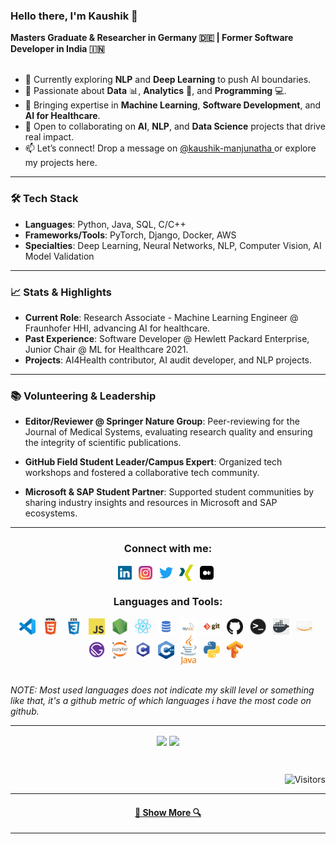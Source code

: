 <!---  version 01
<h3 align="center">Hello there, I'm Kaushik 👋</h3>
<p align="center">
  <br>Masters graduate in Germany :de:
  <br>Former Software Developer in India :india:
  <br><br>
  - 🌱 I’m currently learning: NLP, Deep Learning<br>
- 👀 I’m interested in Data :floppy_disk:, Numbers :1234: and Coding :computer:<br>
- 💞️ I’m looking to collaborate on AI, NLP and Data Science projects<br>
- 📫 How to reach me : Send a DM to <a href="https://www.linkedin.com/in/kaushik-manjunatha/">@kaushik-manjunatha </a>
</p>
--->

<h3>Hello there, I'm Kaushik 👋</h3>
<p>
  <strong>Masters Graduate & Researcher in Germany 🇩🇪 | Former Software Developer in India 🇮🇳 </strong><br><br> 
  
- 🌱 Currently exploring **NLP** and **Deep Learning** to push AI boundaries.<br>
- 👀 Passionate about **Data** 📊, **Analytics** 🔢, and **Programming** 💻.<br>
- 💼 Bringing expertise in **Machine Learning**, **Software Development**, and **AI for Healthcare**.<br>
- 🤝 Open to collaborating on **AI**, **NLP**, and **Data Science** projects that drive real impact.<br>
- 📫 Let’s connect! Drop a message on <a href="https://www.linkedin.com/in/kaushik-manjunatha/"> @kaushik-manjunatha </a> or explore my projects here.<br>
</p>

---

### 🛠️ Tech Stack
- **Languages**: Python, Java, SQL, C/C++
- **Frameworks/Tools**: PyTorch, Django, Docker, AWS
- **Specialties**: Deep Learning, Neural Networks, NLP, Computer Vision, AI Model Validation
  
---

### 📈 Stats & Highlights
- **Current Role**: Research Associate - Machine Learning Engineer @ Fraunhofer HHI, advancing AI for healthcare.
- **Past Experience**: Software Developer @ Hewlett Packard Enterprise, Junior Chair @ ML for Healthcare 2021.
- **Projects**: AI4Health contributor, AI audit developer, and NLP projects.

---
### 📚 Volunteering & Leadership
- **Editor/Reviewer @ Springer Nature Group**:
Peer-reviewing for the Journal of Medical Systems, evaluating research quality and ensuring the integrity of scientific publications.

- **GitHub Field Student Leader/Campus Expert**:
Organized tech workshops and fostered a collaborative tech community.

- **Microsoft & SAP Student Partner**:
Supported student communities by sharing industry insights and resources in Microsoft and SAP ecosystems.


---
<!--- 
  if you have forked this to use on your profile, 
  Change the `github-readme-stats.kaushikmupadhya.vercel.app` to `github-readme-stats.vercel.app` 
--->
<!-- Change the `github-readme-stats.kaushikmupadhya.vercel.app` to `github-readme-stats.vercel.app`  -->
<h3 align="center">Connect with me:</h3>
<p align="center">
  <a href="https://www.linkedin.com/in/kaushik-manjunatha/"><img align="center" alt="kaushik-manjuantha | LinkedIn" width="22px" src="./LinkedIn.svg" /></a>&ensp;
<a href="https://www.instagram.com/kaushik_upadhya"><img align="center" alt="kaushik_upadhya | Instagram" width="22px" src="./Instagram.svg"/></a>&ensp;
<a href="https://twitter.com/ksk_krish/"><img align="center" alt="ksk_krish | Twitter" width="22px" src="./Twitter.png" /></a>&ensp;
<a href="https://www.xing.com/profile/Kaushik_Manjunatha/"><img align="center" alt="Kaushik_Manjunatha | Xing" width="22px" src="./XingIcon.png" /></a>&ensp;
<a href="https://kaushikmanjunatha.medium.com/"><img align="center" alt="Kaushik Manjunatha | Medium" width="22px" src="./medium.png" /></a>&ensp;
</p>

<h3 align="center">Languages and Tools:</h3>
<p align="center">
<img align="center" alt="Visual Studio Code" width="26px" src="https://raw.githubusercontent.com/github/explore/80688e429a7d4ef2fca1e82350fe8e3517d3494d/topics/visual-studio-code/visual-studio-code.png" />&ensp;
<img align="center" alt="HTML5" width="26px" src="https://raw.githubusercontent.com/github/explore/80688e429a7d4ef2fca1e82350fe8e3517d3494d/topics/html/html.png" />&ensp;
<img align="center" alt="CSS3" width="26px" src="https://raw.githubusercontent.com/github/explore/80688e429a7d4ef2fca1e82350fe8e3517d3494d/topics/css/css.png" />&ensp;
<img align="center" alt="JavaScript" width="26px" src="https://raw.githubusercontent.com/github/explore/80688e429a7d4ef2fca1e82350fe8e3517d3494d/topics/javascript/javascript.png" />&ensp;
<img align="center" alt="Node.js" width="26px" src="https://raw.githubusercontent.com/github/explore/80688e429a7d4ef2fca1e82350fe8e3517d3494d/topics/nodejs/nodejs.png" />&ensp;
<img align="center" alt="React" width="26px" src="./react.png"/>&ensp;
<img align="center" alt="SQL" width="26px" src="https://raw.githubusercontent.com/github/explore/80688e429a7d4ef2fca1e82350fe8e3517d3494d/topics/sql/sql.png" />&ensp;
<img align="center" alt="MySQL" width="26px" src="https://raw.githubusercontent.com/github/explore/80688e429a7d4ef2fca1e82350fe8e3517d3494d/topics/mysql/mysql.png" />&ensp;
<img align="center" alt="Git" width="26px" src="https://raw.githubusercontent.com/github/explore/80688e429a7d4ef2fca1e82350fe8e3517d3494d/topics/git/git.png" />&ensp;
<img align="center" alt="GitHub" width="26px" src="https://raw.githubusercontent.com/github/explore/78df643247d429f6cc873026c0622819ad797942/topics/github/github.png" />&ensp;
<img align="center" alt="Terminal" width="26px" src="https://raw.githubusercontent.com/github/explore/80688e429a7d4ef2fca1e82350fe8e3517d3494d/topics/terminal/terminal.png" />&ensp;
<img align="center" alt="Docker" width="26px" src="./docker.jpg"/>&ensp;
<img align="center" alt="AWS" width="26px" src="./aws.png"/>&ensp;
<img align="center" alt="Gatsby" width="26px" src="https://raw.githubusercontent.com/github/explore/e94815998e4e0713912fed477a1f346ec04c3da2/topics/gatsby/gatsby.png" />&ensp;
<img align="center" alt="Jupyter" width="26px" src="./Jupyter.png"/>&ensp;
<img align="center" alt="C" width="26px" src="./C_Logo.webp" />&ensp;
<img align="center" alt="Cpp" width="26px" src="./C++_Logo.png"/>&ensp;
<img align="center" alt="Java" width="26px" src="./Java_Logo.png" />&ensp;
<img align="center" alt="Python" width="26px" src="./Python.png" />&ensp;
<img align="center" alt="Tensorflow" width="26px" src="./tensorflow.png" />&ensp;
<br></br>
</p>


*NOTE: Most used languages does not indicate my skill level or something like that, it's a github metric of which languages i have the most code on github.*


<!---, it's a new feature of [github-readme-stats](https://github.com/kaushikmupadhya/kaushikmupadhya)* --->
<hr>
<p align=center>
    <img height=160 align="center" src="https://github-readme-stats.vercel.app/api?username=kaushikmupadhya&include_all_commits&show_icons=true&theme=gruvbox">
    <img height=160 align="center" src="https://github-readme-stats.vercel.app/api/top-langs/?username=kaushikmupadhya&count_private=true&show_icons=true&layout=compact&theme=gruvbox">
</p>

<!-- ![Kaushik's GitHub stats](https://github-readme-stats.vercel.app/api?username=kaushikmupadhya&show_icons=true&theme=radical) [![Most Used Languages](https://github-readme-stats.vercel.app/api/top-langs/?username=kaushikmupadhya&layout=compact)](https://github.com/kaushikmupadhya/github-readme-stats) --->

<br><p align="right">![Visitors](https://komarev.com/ghpvc/?username=kaushikmupadhya&color=blue&label=visitors)<br>

<hr>
<h4 align="center"><a href=https://github.com/kaushikmupadhya?tab=repositories title="Show Repositories">🔎 Show More 🔍</a></h4>

<hr>
<!--
### 🚀 Let’s Build Something Great Together!
I'm always open to new opportunities and collaborations. Feel free to explore my work and thoughts on [Medium](https://kaushikmanjunatha.medium.com), or connect with me directly on [LinkedIn](https://www.linkedin.com/in/kaushik-manjunatha/).
Happy coding! 🌐💻
--->


<!---
kaushikmupadhya/kaushikmupadhya is a ✨ special ✨ repository because its `README.md` (this file) appears on your GitHub profile.
You can click the Preview link to take a look at your changes.
--->


<!-- TO DO - Work in Progress -->
 <!-- Alternative
<h5 align="center">
<a href="https://www.linkedin.com/in/kaushik-manjunatha/"><img align="center" alt="kaushik-manjuantha | LinkedIn" width="22px" src="./LinkedIn.svg" /></a>&ensp;
<a href="https://www.instagram.com/kaushik_upadhya"><img align="center" alt="kaushik_upadhya | Instagram" width="22px" src="./Instagram.svg"/></a>&ensp;
<a href="https://twitter.com/ksk_krish/"><img align="center" alt="ksk_krish | Twitter" width="22px" src="./Twitter.png" /></a>&ensp;
<a href="https://www.xing.com/profile/Kaushik_Manjunatha/"><img align="center" alt="Kaushik_Manjunatha | Xing" width="22px" src="./XingIcon.png" /></a>&ensp;
</h5>
<code>
    <a href="https://www.linkedin.com/in/kaushik-manjunatha/" title="LinkedIn Profile"><img width="22" src="./LinkedIn.svg"></a></code>
  <code><a href="https://www.instagram.com/kaushik_upadhya" title="Instagram Profile"><img width="22" src="./Instagram.svg"></a></code>
 <code><a href="https://www.xing.com/profile/Kaushik_Manjunatha/" title="Xing Profile"><img width="22" src="./XingIcon.png"></a></code>
  ### Connect with me:
-->
<!--
<a href="https://github.com/kaushikmupadhya/kaushikmupadhya"> -->
  <!-- Change the `github-readme-stats.kaushikmupadhya.vercel.app` to `github-readme-stats.vercel.app`  -->
 <!-- <img align="center" src="https://github-readme-stats-kaushikmupadhya.vercel.app/api/pin/?username=kaushikmupadhya&repo=github-readme-stats&show_owner=true&theme=gruvbox" />
</a>    -->

<!--- <a href="https://github.com/kaushikmupadhya.github.io"> -->
  <!-- Change the `github-readme-stats.kaushikmupadhya.vercel.app` to `github-readme-stats.vercel.app`  -->
 <!--- <img align="center" src="https://github-readme-stats.kaushikmupadhya.vercel.app/api/pin/?username=kaushikmupadhya&repo=kaushikmupadhya.github.io&theme=gruvbox" />
</a> -->

<!---<br><p align="right">![](https://visitor-badge.laobi.icu/badge?page_id=kaushikmupadhya.kaushikmupadhya)<br>--->

